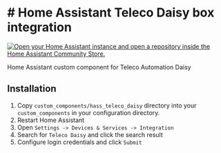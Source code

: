 # # Home Assistant Teleco Daisy box integration

[![Open your Home Assistant instance and open a repository inside the Home Assistant Community Store.](https://my.home-assistant.io/badges/hacs_repository.svg)](https://my.home-assistant.io/redirect/hacs_repository/?owner=andreasnuesslein&repository=hass_teleco_daisy&category=integration)

Home Assistant custom component for Teleco Automation Daisy

## Installation

1. Copy `custom_components/hass_teleco_daisy` directory into your `custom_components` in your configuration directory.
2. Restart Home Assistant
3. Open `Settings -> Devices & Services -> Integration`
4. Search for `Teleco Daisy` and click the search result
5. Configure login credentials and click `Submit`
